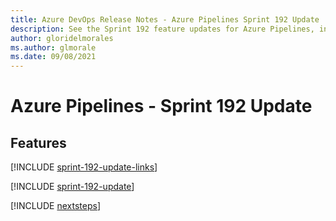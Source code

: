 ```yaml
---
title: Azure DevOps Release Notes - Azure Pipelines Sprint 192 Update
description: See the Sprint 192 feature updates for Azure Pipelines, including next steps.
author: gloridelmorales
ms.author: glmorale
ms.date: 09/08/2021
---
```


# Azure Pipelines - Sprint 192 Update

## Features

[!INCLUDE [sprint-192-update-links](../includes/pipelines/sprint-192-update-links.md)]

[!INCLUDE [sprint-192-update](../includes/pipelines/sprint-192-update.md)]

[!INCLUDE [nextsteps](../includes/nextsteps.md)]